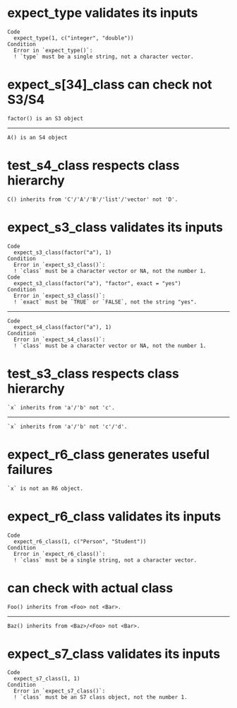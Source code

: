 # expect_type validates its inputs

    Code
      expect_type(1, c("integer", "double"))
    Condition
      Error in `expect_type()`:
      ! `type` must be a single string, not a character vector.

# expect_s[34]_class can check not S3/S4

    factor() is an S3 object

---

    A() is an S4 object

# test_s4_class respects class hierarchy

    C() inherits from 'C'/'A'/'B'/'list'/'vector' not 'D'.

# expect_s3_class validates its inputs

    Code
      expect_s3_class(factor("a"), 1)
    Condition
      Error in `expect_s3_class()`:
      ! `class` must be a character vector or NA, not the number 1.
    Code
      expect_s3_class(factor("a"), "factor", exact = "yes")
    Condition
      Error in `expect_s3_class()`:
      ! `exact` must be `TRUE` or `FALSE`, not the string "yes".

---

    Code
      expect_s4_class(factor("a"), 1)
    Condition
      Error in `expect_s4_class()`:
      ! `class` must be a character vector or NA, not the number 1.

# test_s3_class respects class hierarchy

    `x` inherits from 'a'/'b' not 'c'.

---

    `x` inherits from 'a'/'b' not 'c'/'d'.

# expect_r6_class generates useful failures

    `x` is not an R6 object.

# expect_r6_class validates its inputs

    Code
      expect_r6_class(1, c("Person", "Student"))
    Condition
      Error in `expect_r6_class()`:
      ! `class` must be a single string, not a character vector.

# can check with actual class

    Foo() inherits from <Foo> not <Bar>.

---

    Baz() inherits from <Baz>/<Foo> not <Bar>.

# expect_s7_class validates its inputs

    Code
      expect_s7_class(1, 1)
    Condition
      Error in `expect_s7_class()`:
      ! `class` must be an S7 class object, not the number 1.

